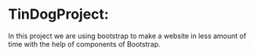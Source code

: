 # TinDogProject:

In this project we are using bootstrap to make a website in less amount of time with the help of components of Bootstrap.
